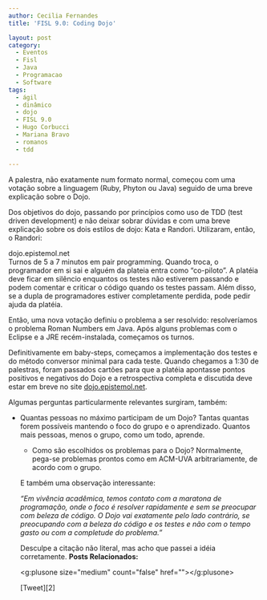 ```yaml
---
author: Cecilia Fernandes
title: 'FISL 9.0: Coding Dojo'

layout: post
category:
  - Eventos
  - Fisl
  - Java
  - Programacao
  - Software
tags:
  - ágil
  - dinâmico
  - dojo
  - FISL 9.0
  - Hugo Corbucci
  - Mariana Bravo
  - romanos
  - tdd

---
```

A palestra, não exatamente num formato normal, começou com uma votação sobre a linguagem (Ruby, Phyton ou Java) seguido de uma breve explicação sobre o Dojo.

Dos objetivos do dojo, passando por princípios como uso de TDD (test driven development) e não deixar sobrar dúvidas e com uma breve explicação sobre os dois estilos de dojo: Kata e Randori. Utilizaram, então, o Randori:

dojo.epistemol.net  
Turnos de 5 a 7 minutos em pair programming. Quando troca, o programador em si sai e alguém da plateia entra como “co-piloto”. A platéia deve ficar em silêncio enquantos os testes não estiverem passando e podem comentar e criticar o código quando os testes passam. Além disso, se a dupla de programadores estiver completamente perdida, pode pedir ajuda da platéia.

Então, uma nova votação definiu o problema a ser resolvido: resolveríamos o problema Roman Numbers em Java. Após alguns problemas com o Eclipse e a JRE recém-instalada, começamos os turnos.

Definitivamente em baby-steps, começamos a implementação dos testes e do método conversor minimal para cada teste. Quando chegamos a 1:30 de palestras, foram passados cartões para que a platéia apontasse pontos positivos e negativos do Dojo e a retrospectiva completa e discutida deve estar em breve no site [dojo.epistemol.net][1].

Algumas perguntas particularmente relevantes surgiram, também:

*   Quantas pessoas no máximo participam de um Dojo? 
    Tantas quantas forem possíveis mantendo o foco do grupo e o aprendizado. Quantos mais pessoas, menos o grupo, como um todo, aprende.</li> 
    *   Como são escolhidos os problemas para o Dojo? 
        Normalmente, pega-se problemas prontos como em ACM-UVA arbitrariamente, de acordo com o grupo.</li> </ul> 
        E também uma observação interessante:
        
        *“Em vivência acadêmica, temos contato com a maratona de programação, onde o foco é resolver rapidamente e sem se preocupar com beleza de código. O Dojo vai exatamente pelo lado contrário, se preocupando com a beleza do código e os testes e não com o tempo gasto ou com a completude do problema.”*
        
        Desculpe a citação não literal, mas acho que passei a idéia corretamente. 
        **Posts Relacionados:** 

        
        <g:plusone size="medium" count="false" href=""></g:plusone> 
        
        [Tweet][2] 
        
        
        
        
        



 [1]: http://dojo.epistemol.net





